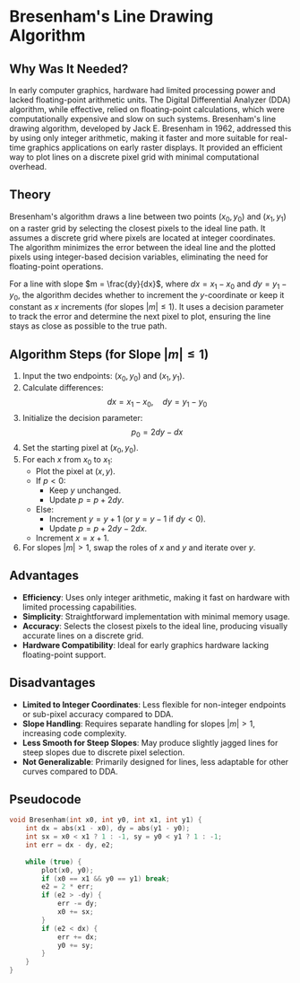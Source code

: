 # Bresenham's Line Drawing Algorithm

## Why Was It Needed?

In early computer graphics, hardware had limited processing power and lacked floating-point arithmetic units. The Digital Differential Analyzer (DDA) algorithm, while effective, relied on floating-point calculations, which were computationally expensive and slow on such systems. Bresenham's line drawing algorithm, developed by Jack E. Bresenham in 1962, addressed this by using only integer arithmetic, making it faster and more suitable for real-time graphics applications on early raster displays. It provided an efficient way to plot lines on a discrete pixel grid with minimal computational overhead.

## Theory

Bresenham's algorithm draws a line between two points $(x_0, y_0)$ and $(x_1, y_1)$ on a raster grid by selecting the closest pixels to the ideal line path. It assumes a discrete grid where pixels are located at integer coordinates. The algorithm minimizes the error between the ideal line and the plotted pixels using integer-based decision variables, eliminating the need for floating-point operations.

For a line with slope $m = \frac{dy}{dx}$, where $dx = x_1 - x_0$ and $dy = y_1 - y_0$, the algorithm decides whether to increment the $y$-coordinate or keep it constant as $x$ increments (for slopes $|m| \leq 1$). It uses a decision parameter to track the error and determine the next pixel to plot, ensuring the line stays as close as possible to the true path.

## Algorithm Steps (for Slope $|m| \leq 1$)

1. Input the two endpoints: $(x_0, y_0)$ and $(x_1, y_1)$.
2. Calculate differences:  
    $$dx = x_1 - x_0, \quad dy = y_1 - y_0$$
3. Initialize the decision parameter:  
    $$p_0 = 2dy - dx$$
4. Set the starting pixel at $(x_0, y_0)$.
5. For each $x$ from $x_0$ to $x_1$:
    - Plot the pixel at $(x, y)$.
    - If $p < 0$:
        - Keep $y$ unchanged.
        - Update $p = p + 2dy$.
    - Else:
        - Increment $y = y + 1$ (or $y = y - 1$ if $dy < 0$).
        - Update $p = p + 2dy - 2dx$.
    - Increment $x = x + 1$.
6. For slopes $|m| > 1$, swap the roles of $x$ and $y$ and iterate over $y$.

## Advantages

- **Efficiency**: Uses only integer arithmetic, making it fast on hardware with limited processing capabilities.
- **Simplicity**: Straightforward implementation with minimal memory usage.
- **Accuracy**: Selects the closest pixels to the ideal line, producing visually accurate lines on a discrete grid.
- **Hardware Compatibility**: Ideal for early graphics hardware lacking floating-point support.

## Disadvantages

- **Limited to Integer Coordinates**: Less flexible for non-integer endpoints or sub-pixel accuracy compared to DDA.
- **Slope Handling**: Requires separate handling for slopes $|m| > 1$, increasing code complexity.
- **Less Smooth for Steep Slopes**: May produce slightly jagged lines for steep slopes due to discrete pixel selection.
- **Not Generalizable**: Primarily designed for lines, less adaptable for other curves compared to DDA.

## Pseudocode

```c
void Bresenham(int x0, int y0, int x1, int y1) {
    int dx = abs(x1 - x0), dy = abs(y1 - y0);
    int sx = x0 < x1 ? 1 : -1, sy = y0 < y1 ? 1 : -1;
    int err = dx - dy, e2;
    
    while (true) {
        plot(x0, y0);
        if (x0 == x1 && y0 == y1) break;
        e2 = 2 * err;
        if (e2 > -dy) {
            err -= dy;
            x0 += sx;
        }
        if (e2 < dx) {
            err += dx;
            y0 += sy;
        }
    }
}
```

